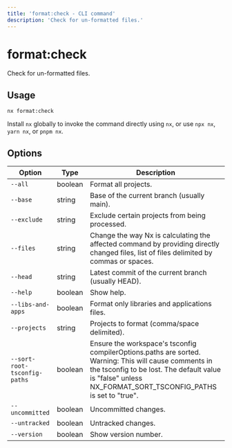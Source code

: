 ```yaml
---
title: 'format:check - CLI command'
description: 'Check for un-formatted files.'
---
```


# format:check

Check for un-formatted files.

## Usage

```shell
nx format:check
```

Install `nx` globally to invoke the command directly using `nx`, or use `npx nx`, `yarn nx`, or `pnpm nx`.

## Options

| Option                       | Type    | Description                                                                                                                                                                                                         |
| ---------------------------- | ------- | ------------------------------------------------------------------------------------------------------------------------------------------------------------------------------------------------------------------- |
| `--all`                      | boolean | Format all projects.                                                                                                                                                                                                |
| `--base`                     | string  | Base of the current branch (usually main).                                                                                                                                                                          |
| `--exclude`                  | string  | Exclude certain projects from being processed.                                                                                                                                                                      |
| `--files`                    | string  | Change the way Nx is calculating the affected command by providing directly changed files, list of files delimited by commas or spaces.                                                                             |
| `--head`                     | string  | Latest commit of the current branch (usually HEAD).                                                                                                                                                                 |
| `--help`                     | boolean | Show help.                                                                                                                                                                                                          |
| `--libs-and-apps`            | boolean | Format only libraries and applications files.                                                                                                                                                                       |
| `--projects`                 | string  | Projects to format (comma/space delimited).                                                                                                                                                                         |
| `--sort-root-tsconfig-paths` | boolean | Ensure the workspace's tsconfig compilerOptions.paths are sorted. Warning: This will cause comments in the tsconfig to be lost. The default value is "false" unless NX_FORMAT_SORT_TSCONFIG_PATHS is set to "true". |
| `--uncommitted`              | boolean | Uncommitted changes.                                                                                                                                                                                                |
| `--untracked`                | boolean | Untracked changes.                                                                                                                                                                                                  |
| `--version`                  | boolean | Show version number.                                                                                                                                                                                                |
